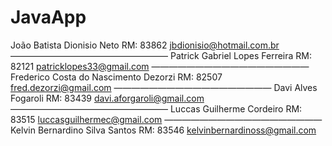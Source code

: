 # JavaApp

João Batista Dionisio Neto
RM: 83862
jbdionisio@hotmail.com.br
——————————————————
Patrick Gabriel Lopes Ferreira
RM: 82121
patricklopes33@gmail.com
——————————————————
Frederico Costa do Nascimento Dezorzi
RM: 82507
fred.dezorzi@gmail.com
——————————————————
Davi Alves Fogaroli
RM: 83439
davi.aforgaroli@gmail.com
——————————————————
Luccas Guilherme Cordeiro
RM: 83515
luccasguilhermec@gmail.com 
——————————————————
Kelvin Bernardino Silva Santos
RM: 83546
kelvinbernardinoss@gmail.com
